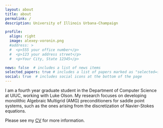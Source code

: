 ```yaml
---
layout: about
title: about
permalink: /
description: University of Illinois Urbana-Champaign 

profile:
  align: right
  image: alexey-voronin.png
  #address: >
  #  <p>555 your office number</p>
  #  <p>123 your address street</p>
  #  <p>Your City, State 12345</p>

news: false  # includes a list of news items
selected_papers: true # includes a list of papers marked as "selected={true}"
social: true  # includes social icons at the bottom of the page
---
```


I am a fourth year graduate student in the Department of Computer Science at UIUC, working with Luke Olson. My research focuses on developing monolithic Algebraic Multigrid (AMG) preconditioners for saddle point systems, such as the ones arising from the discretization of Navier-Stokes equations.


Please see my [CV](https://alexey-voronin.github.io/assets/pdf/alexey-voronin-cv.pdf) for more information.
